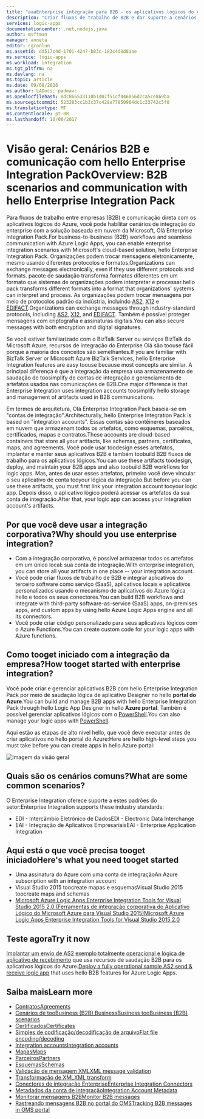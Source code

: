 ```yaml
---
title: "aaaEnterprise integração para B2B - os aplicativos lógicos do Azure | Microsoft Docs"
description: "Criar fluxos de trabalho de B2B e dar suporte a cenários de integração do enterprise para os aplicativos lógicos com hello Enterprise Integration Pack"
services: logic-apps
documentationcenter: .net,nodejs,java
author: msftman
manager: anneta
editor: cgronlun
ms.assetid: dd517c4d-1701-4247-b83c-183c4d8d8aae
ms.service: logic-apps
ms.workload: integration
ms.tgt_pltfrm: na
ms.devlang: na
ms.topic: article
ms.date: 09/08/2016
ms.author: LADocs; padmavc
ms.openlocfilehash: 8dc866533110b1d07f51cf446056d2ca5ce869ba
ms.sourcegitcommit: 523283cc1b3c37c428e77850964dc1c33742c5f0
ms.translationtype: MT
ms.contentlocale: pt-BR
ms.lasthandoff: 10/06/2017
---
```

# <a name="overview-b2b-scenarios-and-communication-with-hello-enterprise-integration-pack"></a><span data-ttu-id="62326-103">Visão geral: Cenários B2B e comunicação com hello Enterprise Integration Pack</span><span class="sxs-lookup"><span data-stu-id="62326-103">Overview: B2B scenarios and communication with hello Enterprise Integration Pack</span></span>

<span data-ttu-id="62326-104">Para fluxos de trabalho entre empresas (B2B) e comunicação direta com os aplicativos lógicos do Azure, você pode habilitar cenários de integração do enterprise com a solução baseada em nuvem da Microsoft, Olá Enterprise Integration Pack.</span><span class="sxs-lookup"><span data-stu-id="62326-104">For business-to-business (B2B) workflows and seamless communication with Azure Logic Apps, you can enable enterprise integration scenarios with Microsoft's cloud-based solution, hello Enterprise Integration Pack.</span></span> <span data-ttu-id="62326-105">Organizações podem trocar mensagens eletronicamente, mesmo usando diferentes protocolos e formatos.</span><span class="sxs-lookup"><span data-stu-id="62326-105">Organizations can exchange messages electronically, even if they use different protocols and formats.</span></span> <span data-ttu-id="62326-106">pacote de saudação transforma formatos diferentes em um formato que sistemas de organizações podem interpretar e processar.</span><span class="sxs-lookup"><span data-stu-id="62326-106">hello pack transforms different formats into a format that organizations' systems can interpret and process.</span></span> <span data-ttu-id="62326-107">As organizações podem trocar mensagens por meio de protocolos padrão da indústria, incluindo [AS2](../logic-apps/logic-apps-enterprise-integration-as2.md), [X12](logic-apps-enterprise-integration-x12.md) e [EDIFACT](../logic-apps/logic-apps-enterprise-integration-edifact.md).</span><span class="sxs-lookup"><span data-stu-id="62326-107">Organizations can exchange messages through industry-standard protocols, including [AS2](../logic-apps/logic-apps-enterprise-integration-as2.md), [X12](logic-apps-enterprise-integration-x12.md), and [EDIFACT](../logic-apps/logic-apps-enterprise-integration-edifact.md).</span></span> <span data-ttu-id="62326-108">Também é possível proteger mensagens com criptografia e assinaturas digitais.</span><span class="sxs-lookup"><span data-stu-id="62326-108">You can also secure messages with both encryption and digital signatures.</span></span>

<span data-ttu-id="62326-109">Se você estiver familiarizado com o BizTalk Server ou serviços BizTalk do Microsoft Azure, recursos de integração do Enterprise Olá são toouse fácil porque a maioria dos conceitos são semelhantes.</span><span class="sxs-lookup"><span data-stu-id="62326-109">If you are familiar with BizTalk Server or Microsoft Azure BizTalk Services, hello Enterprise Integration features are easy toouse because most concepts are similar.</span></span> <span data-ttu-id="62326-110">A principal diferença é que a integração da empresa usa armazenamento de saudação de toosimplify de contas de integração e gerenciamento de artefatos usados nas comunicações de B2B.</span><span class="sxs-lookup"><span data-stu-id="62326-110">One major difference is that Enterprise Integration uses integration accounts toosimplify hello storage and management of artifacts used in B2B communications.</span></span> 

<span data-ttu-id="62326-111">Em termos de arquitetura, Olá Enterprise Integration Pack baseia-se em "contas de integração".</span><span class="sxs-lookup"><span data-stu-id="62326-111">Architecturally, hello Enterprise Integration Pack is based on "integration accounts".</span></span> <span data-ttu-id="62326-112">Essas contas são contêineres baseados em nuvem que armazenam todos os artefatos, como esquemas, parceiros, certificados, mapas e contratos.</span><span class="sxs-lookup"><span data-stu-id="62326-112">These accounts are cloud-based containers that store all your artifacts, like schemas, partners, certificates, maps, and agreements.</span></span> <span data-ttu-id="62326-113">Você pode usar toodesign esses artefatos, implantar e manter seus aplicativos B2B e também toobuild B2B fluxos de trabalho para os aplicativos lógicos.</span><span class="sxs-lookup"><span data-stu-id="62326-113">You can use these artifacts toodesign, deploy, and maintain your B2B apps and also toobuild B2B workflows for logic apps.</span></span> <span data-ttu-id="62326-114">Mas, antes de usar esses artefatos, primeiro você deve vincular o seu aplicativo de conta tooyour lógica da integração.</span><span class="sxs-lookup"><span data-stu-id="62326-114">But before you can use these artifacts, you must first link your integration account tooyour logic app.</span></span> <span data-ttu-id="62326-115">Depois disso, o aplicativo lógico poderá acessar os artefatos da sua conta de integração.</span><span class="sxs-lookup"><span data-stu-id="62326-115">After that, your logic app can access your integration account's artifacts.</span></span>

## <a name="why-should-you-use-enterprise-integration"></a><span data-ttu-id="62326-116">Por que você deve usar a integração corporativa?</span><span class="sxs-lookup"><span data-stu-id="62326-116">Why should you use enterprise integration?</span></span>

* <span data-ttu-id="62326-117">Com a integração corporativa, é possível armazenar todos os artefatos em um único local: sua conta de integração.</span><span class="sxs-lookup"><span data-stu-id="62326-117">With enterprise integration, you can store all your artifacts in one place -- your integration account.</span></span>
* <span data-ttu-id="62326-118">Você pode criar fluxos de trabalho de B2B e integrar aplicativos do terceiro software como serviço (SaaS), aplicativos locais e aplicativos personalizados usando o mecanismo de aplicativos do Azure lógica hello e todos os seus conectores.</span><span class="sxs-lookup"><span data-stu-id="62326-118">You can build B2B workflows and integrate with third-party software-as-service (SaaS) apps, on-premises apps, and custom apps by using hello Azure Logic Apps engine and all its connectors.</span></span>
* <span data-ttu-id="62326-119">Você pode criar código personalizado para seus aplicativos lógicos com o Azure Functions.</span><span class="sxs-lookup"><span data-stu-id="62326-119">You can create custom code for your logic apps with Azure functions.</span></span>

## <a name="how-tooget-started-with-enterprise-integration"></a><span data-ttu-id="62326-120">Como tooget iniciado com a integração da empresa?</span><span class="sxs-lookup"><span data-stu-id="62326-120">How tooget started with enterprise integration?</span></span>

<span data-ttu-id="62326-121">Você pode criar e gerenciar aplicativos B2B com hello Enterprise Integration Pack por meio de saudação lógica de aplicativo Designer no hello **portal do Azure**.</span><span class="sxs-lookup"><span data-stu-id="62326-121">You can build and manage B2B apps with hello Enterprise Integration Pack through hello Logic App Designer in hello **Azure portal**.</span></span> <span data-ttu-id="62326-122">Também é possível gerenciar aplicativos lógicos com o [PowerShell](https://msdn.microsoft.com/library/azure/mt652195.aspx "Tópicos do PowerShell para aplicativos lógicos").</span><span class="sxs-lookup"><span data-stu-id="62326-122">You can also manage your logic apps with [PowerShell](https://msdn.microsoft.com/library/azure/mt652195.aspx "Logic apps PowerShell topics").</span></span>

<span data-ttu-id="62326-123">Aqui estão as etapas de alto nível hello, que você deve executar antes de criar aplicativos no hello portal do Azure:</span><span class="sxs-lookup"><span data-stu-id="62326-123">Here are hello high-level steps you must take before you can create apps in hello Azure portal:</span></span>

![imagem da visão geral](media/logic-apps-enterprise-integration-overview/overview-0.png)  

## <a name="what-are-some-common-scenarios"></a><span data-ttu-id="62326-125">Quais são os cenários comuns?</span><span class="sxs-lookup"><span data-stu-id="62326-125">What are some common scenarios?</span></span>

<span data-ttu-id="62326-126">O Enterprise Integration oferece suporte a estes padrões do setor:</span><span class="sxs-lookup"><span data-stu-id="62326-126">Enterprise Integration supports these industry standards:</span></span>

* <span data-ttu-id="62326-127">EDI - Intercâmbio Eletrônico de Dados</span><span class="sxs-lookup"><span data-stu-id="62326-127">EDI - Electronic Data Interchange</span></span>
* <span data-ttu-id="62326-128">EAI - Integração de Aplicativos Empresariais</span><span class="sxs-lookup"><span data-stu-id="62326-128">EAI - Enterprise Application Integration</span></span>

## <a name="heres-what-you-need-tooget-started"></a><span data-ttu-id="62326-129">Aqui está o que você precisa tooget iniciado</span><span class="sxs-lookup"><span data-stu-id="62326-129">Here's what you need tooget started</span></span>

* <span data-ttu-id="62326-130">Uma assinatura do Azure com uma conta de integração</span><span class="sxs-lookup"><span data-stu-id="62326-130">An Azure subscription with an integration account</span></span>
* <span data-ttu-id="62326-131">Visual Studio 2015 toocreate mapas e esquemas</span><span class="sxs-lookup"><span data-stu-id="62326-131">Visual Studio 2015 toocreate maps and schemas</span></span>
* [<span data-ttu-id="62326-132">Microsoft Azure Logic Apps Enterprise Integration Tools for Visual Studio 2015 2.0 (Ferramentas de integração corporativa do Aplicativo Lógico do Microsoft Azure para Visual Studio 2015)</span><span class="sxs-lookup"><span data-stu-id="62326-132">Microsoft Azure Logic Apps Enterprise Integration Tools for Visual Studio 2015 2.0</span></span>](https://aka.ms/vsmapsandschemas)  

## <a name="try-it-now"></a><span data-ttu-id="62326-133">Teste agora</span><span class="sxs-lookup"><span data-stu-id="62326-133">Try it now</span></span>

<span data-ttu-id="62326-134">[Implantar um envio de AS2 exemplo totalmente operacional e lógica de aplicativo de recebimento](https://github.com/Azure/azure-quickstart-templates/tree/master/201-logic-app-as2-send-receive) que usa recursos de saudação B2B para os aplicativos lógicos do Azure.</span><span class="sxs-lookup"><span data-stu-id="62326-134">[Deploy a fully operational sample AS2 send & receive logic app](https://github.com/Azure/azure-quickstart-templates/tree/master/201-logic-app-as2-send-receive) that uses hello B2B features for Azure Logic Apps.</span></span>

## <a name="learn-more"></a><span data-ttu-id="62326-135">Saiba mais</span><span class="sxs-lookup"><span data-stu-id="62326-135">Learn more</span></span>
* [<span data-ttu-id="62326-136">Contratos</span><span class="sxs-lookup"><span data-stu-id="62326-136">Agreements</span></span>](../logic-apps/logic-apps-enterprise-integration-agreements.md "Saiba mais sobre contratos de integração corporativa")
* [<span data-ttu-id="62326-137">Cenários de tooBusiness (B2B) Business</span><span class="sxs-lookup"><span data-stu-id="62326-137">Business tooBusiness (B2B) scenarios</span></span>](../logic-apps/logic-apps-enterprise-integration-b2b.md "Saiba como toocreate lógica aplicativos com recursos de B2B")  
* [<span data-ttu-id="62326-138">Certificados</span><span class="sxs-lookup"><span data-stu-id="62326-138">Certificates</span></span>](logic-apps-enterprise-integration-certificates.md "Saiba mais sobre certificados da integração corporativa")
* [<span data-ttu-id="62326-139">Simples de codificação/decodificação de arquivo</span><span class="sxs-lookup"><span data-stu-id="62326-139">Flat file encoding/decoding</span></span>](logic-apps-enterprise-integration-flatfile.md "Saiba como tooencode e decodificar o conteúdo do arquivo simples")  
* [<span data-ttu-id="62326-140">Integration accounts</span><span class="sxs-lookup"><span data-stu-id="62326-140">Integration accounts</span></span>](../logic-apps/logic-apps-enterprise-integration-accounts.md "Learn about contas de integração")
* [<span data-ttu-id="62326-141">Mapas</span><span class="sxs-lookup"><span data-stu-id="62326-141">Maps</span></span>](../logic-apps/logic-apps-enterprise-integration-maps.md "Saiba mais sobre mapas da integração corporativa")
* [<span data-ttu-id="62326-142">Parceiros</span><span class="sxs-lookup"><span data-stu-id="62326-142">Partners</span></span>](logic-apps-enterprise-integration-partners.md "Saiba mais sobre parceiros da integração corporativa")
* [<span data-ttu-id="62326-143">Esquemas</span><span class="sxs-lookup"><span data-stu-id="62326-143">Schemas</span></span>](logic-apps-enterprise-integration-schemas.md "Saiba mais sobre esquemas de integração corporativa")
* [<span data-ttu-id="62326-144">Validação de mensagem XML</span><span class="sxs-lookup"><span data-stu-id="62326-144">XML message validation</span></span>](logic-apps-enterprise-integration-xml.md "Saiba como toovalidate XML mensagens com aplicativos lógicos")
* [<span data-ttu-id="62326-145">Transformação de XML</span><span class="sxs-lookup"><span data-stu-id="62326-145">XML transform</span></span>](logic-apps-enterprise-integration-transform.md "Saiba mais sobre mapas da integração corporativa")
* [<span data-ttu-id="62326-146">Conectores de integração Enterprise</span><span class="sxs-lookup"><span data-stu-id="62326-146">Enterprise Integration Connectors</span></span>](../connectors/apis-list.md "Saiba mais sobre os conectores do enterprise integration pack")
* [<span data-ttu-id="62326-147">Metadados da conta de integração</span><span class="sxs-lookup"><span data-stu-id="62326-147">Integration Account Metadata</span></span>](../logic-apps/logic-apps-enterprise-integration-metadata.md "Saiba mais sobre os metadados da conta de integração")
* [<span data-ttu-id="62326-148">Monitorar mensagens B2B</span><span class="sxs-lookup"><span data-stu-id="62326-148">Monitor B2B messages</span></span>](logic-apps-monitor-b2b-message.md "Saiba mais sobre o monitoramento de mensagens B2B")
* [<span data-ttu-id="62326-149">Rastreando mensagens B2B no portal do OMS</span><span class="sxs-lookup"><span data-stu-id="62326-149">Tracking B2B messages in OMS portal</span></span>](logic-apps-track-b2b-messages-omsportal.md "Saiba mais sobre o acompanhamento de mensagens B2B no portal do OMS")

